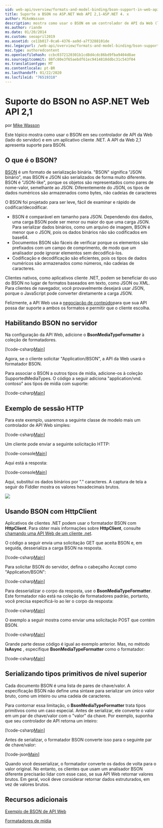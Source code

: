 ```yaml
---
uid: web-api/overview/formats-and-model-binding/bson-support-in-web-api-21
title: Suporte a BSON no ASP.NET Web API 2,1-ASP.NET 4. x
author: MikeWasson
description: mostra como usar o BSON em um controlador de API da Web (lado do servidor) e em um aplicativo cliente .NET para o ASP.NET 4. x.
ms.author: riande
ms.date: 01/20/2014
ms.custom: seoapril2019
ms.assetid: ce11b017-0ca6-4376-aa9d-a7f3288101de
msc.legacyurl: /web-api/overview/formats-and-model-binding/bson-support-in-web-api-21
msc.type: authoredcontent
ms.openlocfilehash: ccbc0372120301b1cd8d4cdc86bd9fba9404d8ae
ms.sourcegitcommit: 88fc80e3f65aebdf61ec9414810ddbc31c543f04
ms.translationtype: MT
ms.contentlocale: pt-BR
ms.lasthandoff: 01/22/2020
ms.locfileid: "76519318"
---
```

# <a name="bson-support-in-aspnet-web-api-21"></a>Suporte do BSON no ASP.NET Web API 2,1

por [Mike Wasson](https://github.com/MikeWasson)

Este tópico mostra como usar o BSON em seu controlador de API da Web (lado do servidor) e em um aplicativo cliente .NET. A API da Web 2,1 apresenta suporte para BSON. 

## <a name="what-is-bson"></a>O que é o BSON?

[BSON](http://bsonspec.org/) é um formato de serialização binária. "BSON" significa "JSON binário", mas BSON e JSON são serializados de forma muito diferente. BSON é "JSON-like", porque os objetos são representados como pares de nome-valor, semelhante ao JSON. Diferentemente do JSON, os tipos de dados numéricos são armazenados como bytes, não cadeias de caracteres

O BSON foi projetado para ser leve, fácil de examinar e rápido de codificar/decodificar.

- BSON é comparável em tamanho para JSON. Dependendo dos dados, uma carga BSON pode ser menor ou maior do que uma carga JSON. Para serializar dados binários, como um arquivo de imagem, BSON é menor que o JSON, pois os dados binários não são codificados em base64.
- Documentos BSON são fáceis de verificar porque os elementos são prefixados com um campo de comprimento, de modo que um analisador pode ignorar elementos sem decodificá-los.
- Codificação e decodificação são eficientes, pois os tipos de dados numéricos são armazenados como números, não cadeias de caracteres.

Clientes nativos, como aplicativos cliente .NET, podem se beneficiar do uso do BSON no lugar de formatos baseados em texto, como JSON ou XML. Para clientes de navegador, você provavelmente desejará usar JSON, porque o JavaScript pode converter diretamente a carga JSON.

Felizmente, a API Web usa a [negociação de conteúdo](content-negotiation.md)para que sua API possa dar suporte a ambos os formatos e permitir que o cliente escolha.

## <a name="enabling-bson-on-the-server"></a>Habilitando BSON no servidor

Na configuração da API Web, adicione o **BsonMediaTypeFormatter** à coleção de formatadores.

[!code-csharp[Main](bson-support-in-web-api-21/samples/sample1.cs)]

Agora, se o cliente solicitar "Application/BSON", a API da Web usará o formatador BSON.

Para associar o BSON a outros tipos de mídia, adicione-os à coleção SupportedMediaTypes. O código a seguir adiciona "application/vnd. contoso" aos tipos de mídia com suporte:

[!code-csharp[Main](bson-support-in-web-api-21/samples/sample2.cs)]

## <a name="example-http-session"></a>Exemplo de sessão HTTP

Para este exemplo, usaremos a seguinte classe de modelo mais um controlador de API Web simples:

[!code-csharp[Main](bson-support-in-web-api-21/samples/sample3.cs)]

Um cliente pode enviar a seguinte solicitação HTTP:

[!code-console[Main](bson-support-in-web-api-21/samples/sample4.cmd)]

Aqui está a resposta:

[!code-console[Main](bson-support-in-web-api-21/samples/sample5.cmd)]

Aqui, substituí os dados binários por &quot;.&quot; caracteres. A captura de tela a seguir do Fiddler mostra os valores hexadecimais brutos.

[![](bson-support-in-web-api-21/_static/image2.png)](bson-support-in-web-api-21/_static/image1.png)

## <a name="using-bson-with-httpclient"></a>Usando BSON com HttpClient

Aplicativos de clientes .NET podem usar o formatador BSON com **HttpClient**. Para obter mais informações sobre **HttpClient**, consulte [chamando uma API Web de um cliente .net](../advanced/calling-a-web-api-from-a-net-client.md).

O código a seguir envia uma solicitação GET que aceita BSON e, em seguida, desserializa a carga BSON na resposta.

[!code-csharp[Main](bson-support-in-web-api-21/samples/sample6.cs)]

Para solicitar BSON do servidor, defina o cabeçalho Accept como "Application/BSON":

[!code-csharp[Main](bson-support-in-web-api-21/samples/sample7.cs)]

Para desserializar o corpo da resposta, use o **BsonMediaTypeFormatter**. Este formatador não está na coleção de formatadores padrão, portanto, você precisa especificá-lo ao ler o corpo da resposta:

[!code-csharp[Main](bson-support-in-web-api-21/samples/sample8.cs)]

O exemplo a seguir mostra como enviar uma solicitação POST que contém BSON.

[!code-csharp[Main](bson-support-in-web-api-21/samples/sample9.cs)]

Grande parte desse código é igual ao exemplo anterior. Mas, no método **IsAsync** , especifique **BsonMediaTypeFormatter** como o formatador:

[!code-csharp[Main](bson-support-in-web-api-21/samples/sample10.cs)]

## <a name="serializing-top-level-primitive-types"></a>Serializando tipos primitivos de nível superior

Cada documento BSON é uma lista de pares de chave/valor. A especificação BSON não define uma sintaxe para serializar um único valor bruto, como um inteiro ou uma cadeia de caracteres.

Para contornar essa limitação, o **BsonMediaTypeFormatter** trata tipos primitivos como um caso especial. Antes de serializar, ele converte o valor em um par de chave/valor com o "valor" da chave. Por exemplo, suponha que seu controlador de API retorna um inteiro:

[!code-csharp[Main](bson-support-in-web-api-21/samples/sample11.cs)]

Antes de serializar, o formatador BSON converte isso para o seguinte par de chave/valor:

[!code-json[Main](bson-support-in-web-api-21/samples/sample12.json)]

Quando você desserializar, o formatador converte os dados de volta para o valor original. No entanto, os clientes que usam um analisador BSON diferente precisarão lidar com esse caso, se sua API Web retornar valores brutos. Em geral, você deve considerar retornar dados estruturados, em vez de valores brutos.

## <a name="additional-resources"></a>Recursos adicionais

[Exemplo de BSON de API Web](https://github.com/aspnet/samples/tree/master/samples/aspnet/WebApi/BSONSample/)

[Formatadores de mídia](media-formatters.md)
